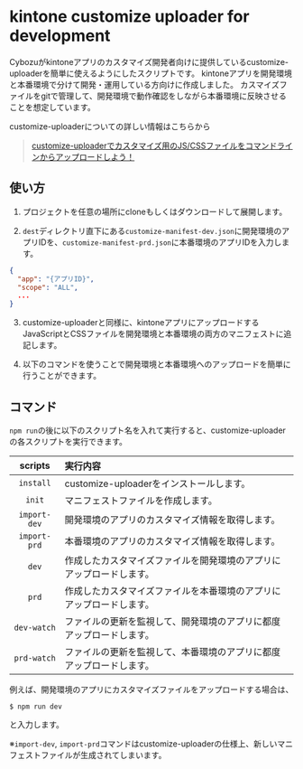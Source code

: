 # kintone customize uploader for development

Cybozuがkintoneアプリのカスタマイズ開発者向けに提供しているcustomize-uploaderを簡単に使えるようにしたスクリプトです。
kintoneアプリを開発環境と本番環境で分けて開発・運用している方向けに作成しました。
カスマイズファイルをgitで管理して、開発環境で動作確認をしながら本番環境に反映させることを想定しています。


customize-uploaderについての詳しい情報はこちらから
> [customize-uploaderでカスタマイズ用のJS/CSSファイルをコマンドラインからアップロードしよう！](https://developer.cybozu.io/hc/ja/articles/360015889812-customize-uploader%E3%81%A7%E3%82%AB%E3%82%B9%E3%82%BF%E3%83%9E%E3%82%A4%E3%82%BA%E7%94%A8%E3%81%AEJS-CSS%E3%83%95%E3%82%A1%E3%82%A4%E3%83%AB%E3%82%92%E3%82%B3%E3%83%9E%E3%83%B3%E3%83%89%E3%83%A9%E3%82%A4%E3%83%B3%E3%81%8B%E3%82%89%E3%82%A2%E3%83%83%E3%83%97%E3%83%AD%E3%83%BC%E3%83%89%E3%81%97%E3%82%88%E3%81%86-)

## 使い方

1. プロジェクトを任意の場所にcloneもしくはダウンロードして展開します。

2. `dest`ディレクトリ直下にある`customize-manifest-dev.json`に開発環境のアプリIDを、`customize-manifest-prd.json`に本番環境のアプリIDを入力します。

```json:customize-manifest-dev.json
{
  "app": "{アプリID}",
  "scope": "ALL",
  ...
}
```

3. customize-uploaderと同様に、kintoneアプリにアップロードするJavaScriptとCSSファイルを開発環境と本番環境の両方のマニフェストに追記します。

4. 以下のコマンドを使うことで開発環境と本番環境へのアップロードを簡単に行うことができます。

## コマンド
`npm run`の後に以下のスクリプト名を入れて実行すると、customize-uploaderの各スクリプトを実行できます。

|scripts|実行内容|
|:--:|:--|
|`install`|customize-uploaderをインストールします。|
|`init`|マニフェストファイルを作成します。|
|`import-dev`|開発環境のアプリのカスタマイズ情報を取得します。|
|`import-prd`|本番環境のアプリのカスタマイズ情報を取得します。|
|`dev`|作成したカスタマイズファイルを開発環境のアプリにアップロードします。|
|`prd`|作成したカスタマイズファイルを本番環境のアプリにアップロードします。|
|`dev-watch`|ファイルの更新を監視して、開発環境のアプリに都度アップロードします。|
|`prd-watch`|ファイルの更新を監視して、本番環境のアプリに都度アップロードします。|

例えば、開発環境のアプリにカスタマイズファイルをアップロードする場合は、

```
$ npm run dev
```

と入力します。

※`import-dev`, `import-prd`コマンドはcustomize-uploaderの仕様上、新しいマニフェストファイルが生成されてしまいます。